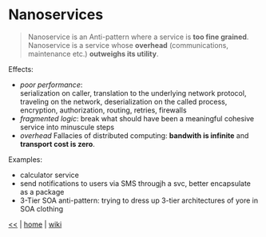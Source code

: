 # Nanoservices

> Nanoservice is an Anti-pattern where a service is **too fine grained**. 
Nanoservice is a service whose **overhead** (communications, maintenance etc.) **outweighs its utility**.

Effects:
- _poor performance_:  
serialization on caller,  translation to the underlying network protocol, traveling on the network, deserialization on the called process, encryption, authorization, routing, retries, firewalls
- _fragmented logic_: break what should have been a meaningful cohesive service into minuscule steps
- _overhead_
Fallacies of distributed computing: **bandwith is infinite** and **transport cost is zero**.

Examples:
- calculator service
- send notifications to users via SMS througjh a svc, better encapsulate as a package
- 3-Tier SOA anti-pattern: trying to dress up 3-tier architectures of yore in SOA clothing

[<<](../SOA.md)
|
[home](README.md) 
| 
[wiki](https://github.com/illegitimis/Tutorial/wiki)